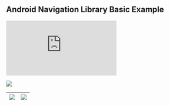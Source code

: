 ## Android Navigation Library Basic Example ##

![Source code untuk post Android Navigation Library - Basic](https://yoesuv.blogspot.com/2019/06/android-navigation-library-basic.html)

![](https://i.imgur.com/awdE7Na.png)

| ![](https://i.imgur.com/apeNTkl.png) | ![](https://i.imgur.com/4T35168.png) |
| :--: | :--: |